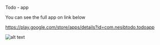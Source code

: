 Todo - app

You can see the full app on link below

https://play.google.com/store/apps/details?id=com.nesibtodo.todoapp

![alt text](https://github.com/nesibeyyubov/countries-app/blob/master/dsfsdfsfsd.jpg?raw=true)

